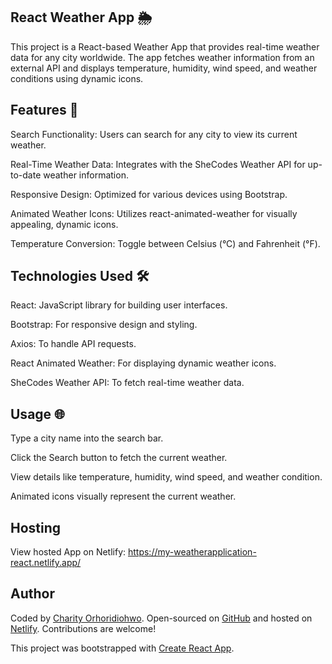 ## React Weather App 🌦️


This project is a React-based Weather App that provides real-time weather data for any city worldwide. The app fetches weather information from an external API and displays temperature, humidity, wind speed, and weather conditions using dynamic icons.

## Features 🚀
Search Functionality: Users can search for any city to view its current weather.

Real-Time Weather Data: Integrates with the SheCodes Weather API for up-to-date weather information.

Responsive Design: Optimized for various devices using Bootstrap.

Animated Weather Icons: Utilizes react-animated-weather for visually appealing, dynamic icons.

Temperature Conversion: Toggle between Celsius (°C) and Fahrenheit (°F).

## Technologies Used 🛠️
React: JavaScript library for building user interfaces.

Bootstrap: For responsive design and styling.

Axios: To handle API requests.

React Animated Weather: For displaying dynamic weather icons.

SheCodes Weather API: To fetch real-time weather data.


## Usage 🌐
Type a city name into the search bar.

Click the Search button to fetch the current weather.

View details like temperature, humidity, wind speed, and weather condition.

Animated icons visually represent the current weather.

## Hosting
View hosted App on Netlify: https://my-weatherapplication-react.netlify.app/

## Author
Coded by [Charity Orhoridiohwo](https://www.linkedin.com/in/charity-orhoridiohwo-548873150/). Open-sourced on [GitHub](https://github.com/CharityO3/weather-app-react) and hosted on [Netlify](https://my-weatherapplication-react.netlify.app/). Contributions are welcome!


This project was bootstrapped with [Create React App](https://github.com/facebook/create-react-app).

